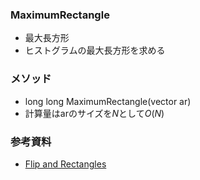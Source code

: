 ### MaximumRectangle
- 最大長方形
- ヒストグラムの最大長方形を求める

### メソッド
- long long MaximumRectangle(vector<T> ar)
- 計算量はarのサイズを$N$として$O(N)$

### 参考資料
- [Flip and Rectangles](https://atcoder.jp/contests/arc081/tasks/arc081_d)